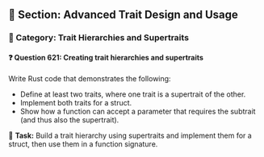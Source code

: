 ## 📘 Section: Advanced Trait Design and Usage  
### 🔹 Category: Trait Hierarchies and Supertraits  
#### ❓ Question 621: Creating trait hierarchies and supertraits

Write Rust code that demonstrates the following:

- Define at least two traits, where one trait is a supertrait of the other.
- Implement both traits for a struct.
- Show how a function can accept a parameter that requires the subtrait (and thus also the supertrait).

🔧 **Task:** Build a trait hierarchy using supertraits and implement them for a struct, then use them in a function signature.

